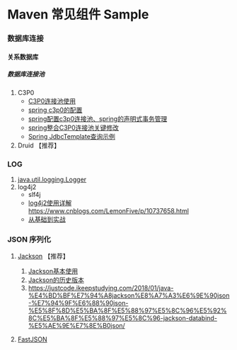 # Maven 常见组件 Sample

### 数据库连接

#### 关系数据库

##### 数据库连接池

1. C3P0 
    - [C3P0连接池使用](https://www.cnblogs.com/kpsmile/p/10020359.html)
    - [spring c3p0的配置](https://www.cnblogs.com/xuguiping/p/6531171.html)
    - [spring配置c3p0连接池、spring的声明式事务管理](https://blog.csdn.net/a745233700/article/details/81012543)
    - [spring整合C3P0连接池关键修改](https://blog.csdn.net/qq_41319352/article/details/81239045)
    - [Spring JdbcTemplate查询示例](https://blog.csdn.net/t894690230/article/details/60882891)
2. Druid 【推荐】

### LOG

1. [java.util.logging.Logger](doc/logger.md)
1. log4j2
    - slf4j
    - [log4j2使用详解](https://blog.csdn.net/vbirdbest/article/details/71751835)
        https://www.cnblogs.com/LemonFive/p/10737658.html
    - [从基础到实战](https://blog.csdn.net/autfish/article/details/51203709)

### JSON 序列化

1. [Jackson](doc/jackson.md) 【推荐】
    1. [Jackson基本使用](doc/jackson.md) 
    1. [Jackson的历史版本](jackson_history.md)
    1. https://justcode.ikeepstudying.com/2018/01/java-%E4%BD%BF%E7%94%A8jackson%E8%A7%A3%E6%9E%90json-%E7%94%9F%E6%88%90json-%E5%8F%8D%E5%BA%8F%E5%88%97%E5%8C%96%E5%92%8C%E5%BA%8F%E5%88%97%E5%8C%96-jackson-databind-%E5%AE%9E%E7%8E%B0json/

2. [FastJSON](doc/fastjson.md)
